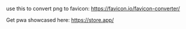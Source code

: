 use this to convert png to favicon: https://favicon.io/favicon-converter/

Get pwa showcased here: https://store.app/

